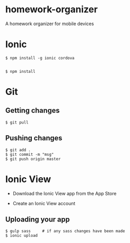 # homework-organizer
A homework organizer for mobile devices

# Ionic
	$ npm install -g ionic cordova
	
	
	$ npm install

# Git

## Getting changes
	$ git pull

## Pushing changes
	$ git add .
	$ git commit -m "msg"
	$ git push origin master


# Ionic View
* Download the Ionic View app from the App Store

* Create an Ionic View account

## Uploading your app
    $ gulp sass     # if any sass changes have been made
    $ ionic upload


